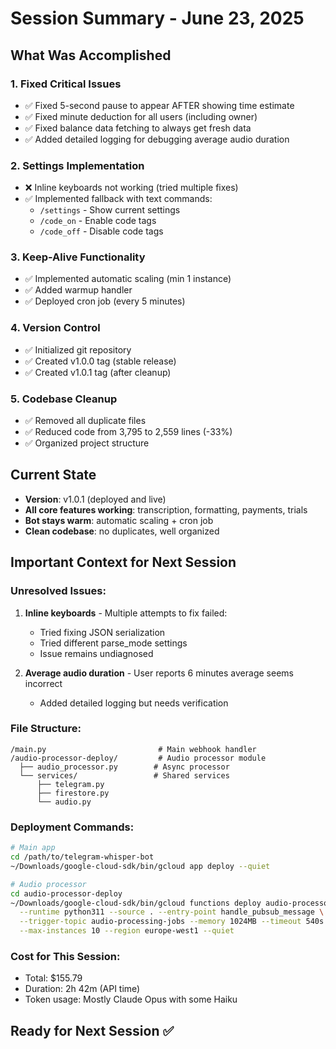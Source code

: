 # Session Summary - June 23, 2025

## What Was Accomplished

### 1. **Fixed Critical Issues**
- ✅ Fixed 5-second pause to appear AFTER showing time estimate
- ✅ Fixed minute deduction for all users (including owner)
- ✅ Fixed balance data fetching to always get fresh data
- ✅ Added detailed logging for debugging average audio duration

### 2. **Settings Implementation**
- ❌ Inline keyboards not working (tried multiple fixes)
- ✅ Implemented fallback with text commands:
  - `/settings` - Show current settings
  - `/code_on` - Enable code tags
  - `/code_off` - Disable code tags

### 3. **Keep-Alive Functionality**
- ✅ Implemented automatic scaling (min 1 instance)
- ✅ Added warmup handler
- ✅ Deployed cron job (every 5 minutes)

### 4. **Version Control**
- ✅ Initialized git repository
- ✅ Created v1.0.0 tag (stable release)
- ✅ Created v1.0.1 tag (after cleanup)

### 5. **Codebase Cleanup**
- ✅ Removed all duplicate files
- ✅ Reduced code from 3,795 to 2,559 lines (-33%)
- ✅ Organized project structure

## Current State
- **Version**: v1.0.1 (deployed and live)
- **All core features working**: transcription, formatting, payments, trials
- **Bot stays warm**: automatic scaling + cron job
- **Clean codebase**: no duplicates, well organized

## Important Context for Next Session

### Unresolved Issues:
1. **Inline keyboards** - Multiple attempts to fix failed:
   - Tried fixing JSON serialization
   - Tried different parse_mode settings
   - Issue remains undiagnosed

2. **Average audio duration** - User reports 6 minutes average seems incorrect
   - Added detailed logging but needs verification

### File Structure:
```
/main.py                         # Main webhook handler
/audio-processor-deploy/         # Audio processor module
  ├── audio_processor.py        # Async processor
  └── services/                 # Shared services
      ├── telegram.py
      ├── firestore.py
      └── audio.py
```

### Deployment Commands:
```bash
# Main app
cd /path/to/telegram-whisper-bot
~/Downloads/google-cloud-sdk/bin/gcloud app deploy --quiet

# Audio processor
cd audio-processor-deploy
~/Downloads/google-cloud-sdk/bin/gcloud functions deploy audio-processor \
  --runtime python311 --source . --entry-point handle_pubsub_message \
  --trigger-topic audio-processing-jobs --memory 1024MB --timeout 540s \
  --max-instances 10 --region europe-west1 --quiet
```

### Cost for This Session:
- Total: $155.79
- Duration: 2h 42m (API time)
- Token usage: Mostly Claude Opus with some Haiku

## Ready for Next Session ✅